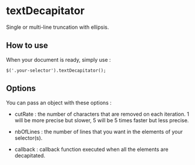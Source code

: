 # textDecapitator
Single or multi-line truncation with ellipsis.

## How to use

When your document is ready, simply use :

```
$('.your-selector').textDecapitator();
```

## Options

You can pass an object with these options :

- cutRate : the number of characters that are removed on each iteration. 1 will be more precise but slower, 5 will be 5 times faster but
less precise.

- nbOfLines : the number of lines that you want in the elements of your selector(s).

- callback : callback function executed when all the elements are decapitated.